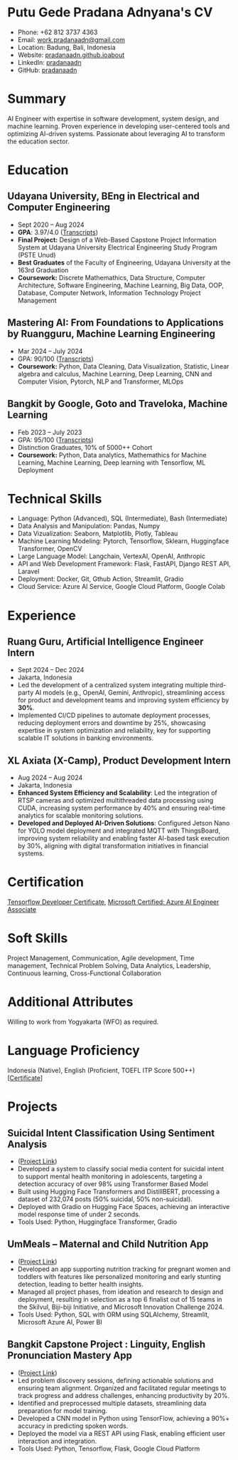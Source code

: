 # Putu Gede Pradana Adnyana's CV

- Phone: +62 812 3737 4363
- Email: [work.pradanaadn@gmail.com](mailto:work.pradanaadn@gmail.com)
- Location: Badung, Bali, Indonesia
- Website: [pradanaadn.github.ioabout](https://pradanaadn.github.io/about/)
- LinkedIn: [pradanaadn](https://linkedin.com/in/pradanaadn)
- GitHub: [pradanaadn](https://github.com/pradanaadn)


# Summary

AI Engineer with expertise in software development, system design, and machine learning. Proven experience in developing user-centered tools and optimizing AI-driven systems. Passionate about leveraging AI to transform the education sector.

# Education

## Udayana University, BEng in Electrical and Computer Engineering

- Sept 2020 – Aug 2024
- **GPA**: 3.97/4.0 ([Transcripts](https://drive.google.com/file/d/1pP8v7Sbi2i_VDCOLNyjXUbzSdkNwGF2a/view?usp=sharing))
- **Final Project:** Design of a Web-Based Capstone Project Information System at Udayana University Electrical Engineering Study Program (PSTE Unud)
- **Best Graduates** of the Faculty of Engineering, Udayana University at the 163rd Graduation
- **Coursework:** Discrete Mathemathics, Data Structure, Computer Architecture, Software Engineering, Machine Learning, Big Data, OOP, Database, Computer Network, Information Technology Project Management

## Mastering AI: From Foundations to Applications by Ruangguru, Machine Learning Engineering

- Mar 2024 – July 2024
- GPA: 90/100 ([Transcripts](https://drive.google.com/file/d/1zavbSHSpPOePGauqHs-WYxpkUhOqOrRa/view))
- **Coursework:**  Python, Data Cleaning, Data Visualization, Statistic, Linear algebra and calculus, Machine Learning, Deep Learning, CNN and Computer Vision, Pytorch, NLP and Transformer, MLOps

## Bangkit by Google, Goto and Traveloka, Machine Learning

- Feb 2023 – July 2023
- GPA: 95/100 ([Transcripts](https://drive.google.com/file/d/1JOm2b6ws9PepLZTCV8uZDdDENN64KT7d/view?usp=sharing))
- Distinction Graduates, 10% of 5000++ Cohort
- **Coursework:** Python, Data analytics, Mathemathics for Machine Learning, Machine Learning, Deep learning with Tensorflow, ML Deployment

# Technical Skills

- Language: Python (Advanced), SQL (Intermediate), Bash (Intermediate)
- Data Analysis and Manipulation: Pandas, Numpy
- Data Vizualization: Seaborn, Matplotlib, Plotly, Tableau
- Machine Learning Modeling: Pytorch, Tensorflow, Sklearn, Huggingface Transformer, OpenCV
- Large Language Model: Langchain, VertexAI, OpenAI, Anthropic
- API and Web Development Framework: Flask, FastAPI, Django REST API, Laravel
- Deployment: Docker, Git, Gthub Action, Streamlit, Gradio
- Cloud Service: Azure AI Service, Google Cloud Platform, Google Colab
# Experience

## Ruang Guru, Artificial Intelligence Engineer Intern

- Sept 2024 – Dec 2024
- Jakarta, Indonesia
- Led the development of a centralized system integrating multiple third-party AI models (e.g., OpenAI, Gemini, Anthropic), streamlining access for product and development teams and improving system efficiency by **30%**.
- Implemented CI/CD pipelines to automate deployment processes, reducing deployment errors and downtime by 25%, showcasing expertise in system optimization and reliability, key for supporting scalable IT solutions in banking environments.

## XL Axiata (X-Camp), Product Development Intern

- Aug 2024 – Aug 2024
- Jakarta, Indonesia
- **Enhanced System Efficiency and Scalability**: Led the integration of RTSP cameras and optimized multithreaded data processing using CUDA, increasing system performance by 40% and ensuring real-time analytics for scalable monitoring solutions.
- **Developed and Deployed AI-Driven Solutions**: Configured Jetson Nano for YOLO model deployment and integrated MQTT with ThingsBoard, improving system reliability and enabling faster AI-based task execution by 30%, aligning with digital transformation initiatives in financial systems.

# Certification

[Tensorflow Developer Certificate](https://www.credential.net/e5709acf-2219-4c59-8aaf-987215d069a1), [Microsoft Certified: Azure AI Engineer Associate](https://learn.microsoft.com/api/credentials/share/id-id/PradanaAdnyana-5811/2A28EA83F4251FC4?sharingId=D4E348B6E54ABB69)

# Soft Skills

Project Management, Communication, Agile development, Time management, Technical Problem Solving, Data Analytics, Leadership, Continuous learning, Cross-Functional Collaboration

# Additional Attributes

Willing to work from Yogyakarta (WFO) as required.

# Language Proficiency

Indonesia (Native), English (Proficient, TOEFL ITP Score 500++) [[Certificate](https://drive.google.com/file/d/1w1m4vxTjOT2xaDfYtqPXp7TDrWySaDbE/view?usp=sharing)]

# Projects

## Suicidal Intent Classification Using Sentiment Analysis

- ([Project Link](https://github.com/pradanaadn/sucidal-text-classification))
- Developed a system to classify social media content for suicidal intent to support mental health monitoring in adolescents, targeting a detection accuracy of over 98% using Transformer Based Model
- Built using Hugging Face Transformers and DistillBERT, processing a dataset of 232,074 posts (50% suicidal, 50% non-suicidal).
- Deployed with Gradio on Hugging Face Spaces, achieving an interactive model response time of under 2 seconds.
- Tools Used: Python, Huggingface Transformer, Gradio

## UmMeals – Maternal and Child Nutrition App

- ([Project Link](https://github.com/Talenta-AI-2))
- Developed an app supporting nutrition tracking for pregnant women and toddlers with features like personalized monitoring and early stunting detection, leading to better health insights.
- Managed all project phases, from ideation and research to design and deployment, resulting in selection as a top 6 finalist out of 15 teams in the Skilvul, Biji-biji Initiative, and Microsoft Innovation Challenge 2024.
- Tools Used: Python, SQL with ORM using SQLAlchemy, Streamlit, Microsoft Azure AI, Power BI 

## Bangkit Capstone Project : Linguity, English Pronunciation Mastery App

- ([Project Link](https://github.com/Linguity))
- Led problem discovery sessions, defining actionable solutions and ensuring team alignment. Organized and facilitated regular meetings to track progress and address challenges, enhancing productivity by 20%.
- Identified and preprocessed multiple datasets, streamlining data preparation for model training.
- Developed a CNN model in Python using TensorFlow, achieving a 90%+ accuracy in predicting spoken words.
- Deployed the model via a REST API using Flask, enabling efficient user interaction and integration.
- Tools Used: Python, Tensorflow, Flask, Google Cloud Platform

